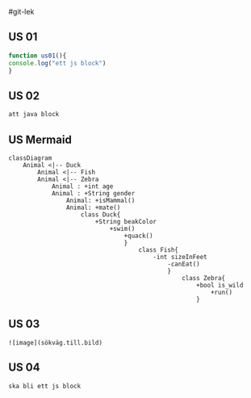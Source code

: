 #git-lek
## US 01
```js
function us01(){
console.log("ett js block")
}

```
## US 02
```java
att java block
```
## US Mermaid
```mermaid
classDiagram
    Animal <|-- Duck
        Animal <|-- Fish
	    Animal <|-- Zebra
	        Animal : +int age
		    Animal : +String gender
		        Animal: +isMammal()
			    Animal: +mate()
			        class Duck{
				        +String beakColor
					        +swim()
						        +quack()
							    }
							        class Fish{
								        -int sizeInFeet
									        -canEat()
										    }
										        class Zebra{
											        +bool is_wild
												        +run()
													}
```

## US 03
```
![image](sökväg.till.bild)
```

## US 04
```js
ska bli ett js block
```
